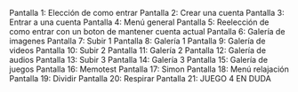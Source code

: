 Pantalla 1: Elección de como entrar
Pantalla 2: Crear una cuenta
Pantalla 3: Entrar a una cuenta
Pantalla 4: Menú general
Pantalla 5: Reelección de como entrar con un boton de mantener cuenta actual
Pantalla 6: Galería de imagenes
Pantalla 7: Subir 1
Pantalla 8: Galería 1
Pantalla 9: Galería de videos
Pantalla 10: Subir 2
Pantalla 11: Galería 2
Pantalla 12: Galería de audios
Pantalla 13: Subir 3
Pantalla 14: Galería 3
Pantalla 15: Galería de juegos
Pantalla 16: Memotest
Pantalla 17: Simon
Pantalla 18: Menú relajación
Pantalla 19: Dividir
Pantalla 20: Respirar
Pantalla 21: JUEGO 4 EN DUDA